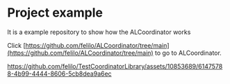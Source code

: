 # Project example
It is a example repository to show how the ALCoordinator works

Click [https://github.com/felilo/ALCoordinator/tree/main](https://github.com/felilo/ALCoordinator/tree/main) to go to ALCoordinator. 


https://github.com/felilo/TestCoordinatorLibrary/assets/10853689/61475788-4b99-4444-8606-5cb8dea9a6ec

